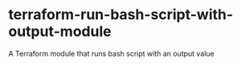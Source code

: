 # terraform-run-bash-script-with-output-module
A Terraform module that runs bash script with an output value
